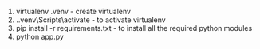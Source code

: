 1. virtualenv .venv - create virtualenv
2. .\.venv\Scripts\activate - to activate virtualenv
3. pip install -r requirements.txt - to install all the required python modules
4. python app.py